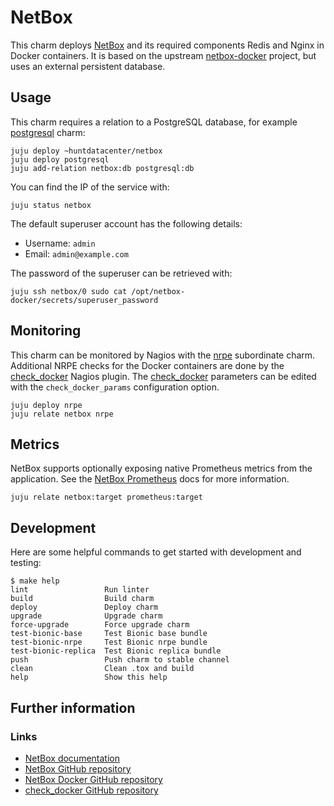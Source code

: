 # NetBox

This charm deploys [NetBox][netbox-docs] and its required components Redis and Nginx in Docker containers.
It is based on the upstream [netbox-docker][netbox-docker-github] project, but uses an external persistent database.

## Usage

This charm requires a relation to a PostgreSQL database, for example [postgresql][postgresql-charm] charm:

```
juju deploy ~huntdatacenter/netbox
juju deploy postgresql
juju add-relation netbox:db postgresql:db
```

You can find the IP of the service with:

```
juju status netbox
```

The default superuser account has the following details:

- Username: `admin`
- Email: `admin@example.com`

The password of the superuser can be retrieved with:

```
juju ssh netbox/0 sudo cat /opt/netbox-docker/secrets/superuser_password
```

## Monitoring

This charm can be monitored by Nagios with the [nrpe][nrpe-charm] subordinate charm.
Additional NRPE checks for the Docker containers are done by the [check_docker][check-docker-github] Nagios plugin.
The [check_docker][check-docker-github] parameters can be edited with the `check_docker_params` configuration option.

```
juju deploy nrpe
juju relate netbox nrpe
```

## Metrics

NetBox supports optionally exposing native Prometheus metrics from the application.
See the [NetBox Prometheus][netbox-prometheus] docs for more information.

```shell
juju relate netbox:target prometheus:target
```

## Development

Here are some helpful commands to get started with development and testing:

```
$ make help
lint                 Run linter
build                Build charm
deploy               Deploy charm
upgrade              Upgrade charm
force-upgrade        Force upgrade charm
test-bionic-base     Test Bionic base bundle
test-bionic-nrpe     Test Bionic nrpe bundle
test-bionic-replica  Test Bionic replica bundle
push                 Push charm to stable channel
clean                Clean .tox and build
help                 Show this help
```

## Further information

### Links

- [NetBox documentation][netbox-docs]
- [NetBox GitHub repository][netbox-github]
- [NetBox Docker GitHub repository][netbox-docker-github]
- [check_docker GitHub repository][netbox-docker-github]

[netbox-docs]: https://netbox.readthedocs.io/en/stable/
[netbox-prometheus]: https://netbox.readthedocs.io/en/stable/additional-features/prometheus-metrics/
[netbox-github]: https://github.com/netbox-community/netbox
[netbox-docker-github]: https://github.com/netbox-community/netbox-docker
[postgresql-charm]: https://jaas.ai/postgresql
[nrpe-charm]: https://jaas.ai/nrpe
[check-docker-github]: https://github.com/timdaman/check_docker
